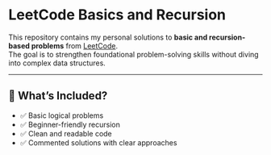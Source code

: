 # LeetCode Basics and Recursion

This repository contains my personal solutions to **basic and recursion-based problems** from [LeetCode](https://leetcode.com/).  
The goal is to strengthen foundational problem-solving skills without diving into complex data structures.

---

## 🧠 What’s Included?

- ✅ Basic logical problems
- ✅ Beginner-friendly recursion
- ✅ Clean and readable code
- ✅ Commented solutions with clear approaches

